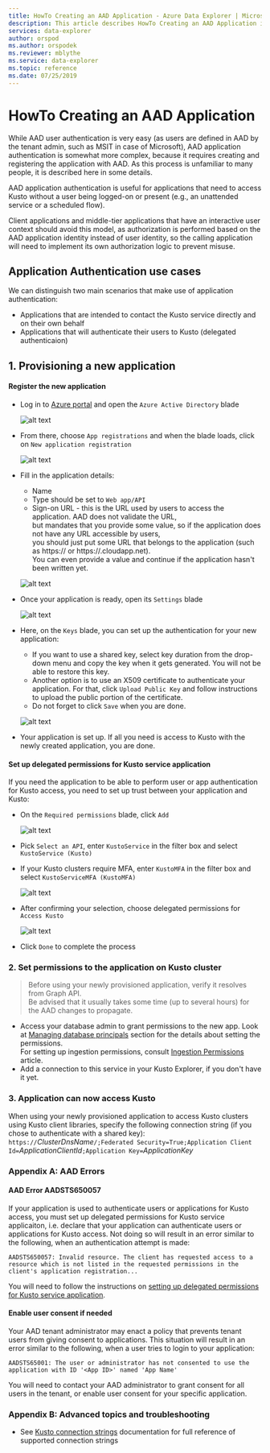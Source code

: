 ```yaml
---
title: HowTo Creating an AAD Application - Azure Data Explorer | Microsoft Docs
description: This article describes HowTo Creating an AAD Application in Azure Data Explorer.
services: data-explorer
author: orspod
ms.author: orspodek
ms.reviewer: mblythe
ms.service: data-explorer
ms.topic: reference
ms.date: 07/25/2019
---
```

# HowTo Creating an AAD Application

While AAD user authentication is very easy (as users are defined in AAD by
the tenant admin, such as MSIT in case of Microsoft), AAD application authentication
is somewhat more complex, because it requires creating and registering the application
with AAD. As this process is unfamiliar to many people, it is described here in some details.

AAD application authentication is useful for applications that need to access Kusto without a user being
logged-on or present (e.g., an unattended service or a scheduled flow).

Client applications and middle-tier applications that have an interactive user context should avoid this model, as authorization is performed based on the AAD
application identity instead of user identity, so the calling application will need to implement its own authorization logic to prevent misuse.

## Application Authentication use cases

We can distinguish two main scenarios that make use of application authentication:
* Applications that are intended to contact the Kusto service directly and on their own behalf
* Applications that will authenticate their users to Kusto (delegated authenticaion)

## 1. Provisioning a new application

#### Register the new application

* Log in to [Azure portal](https://portal.azure.com) and open the `Azure Active Directory` blade

    ![alt text](./images/Aad-create-app-step-0.png "Aad-create-app-step-0")

* From there, choose `App registrations` and when the blade loads, click on `New application registration`

    ![alt text](./images/Aad-create-app-step-1.png "Aad-create-app-step-1")

* Fill in the application details:
    * Name
    * Type should be set to `Web app/API`
    * Sign-on URL - this is the URL used by users to access the application. AAD does not validate the URL,<br>
        but mandates that you provide some value, so if the application does not have any URL accessible by users,<br>
        you should just put some URL that belongs to the application (such as https://<APP-CNAME> or https://<CLOUD-SERVICE-NAME>.cloudapp.net).<br>
        You can even provide a value and continue if the application hasn't been written yet.

    ![alt text](./images/Aad-create-app-step-2.png "Aad-create-app-step-2")

* Once your application is ready, open its `Settings` blade

    ![alt text](./images/Aad-create-app-step-3.png "Aad-create-app-step-3")

* Here, on the `Keys` blade, you can set up the authentication for your new application:
    * If you want to use a shared key, select key duration from the drop-down menu and copy the key when it gets generated.
        You will not be able to restore this key.
    * Another option is to use an X509 certificate to authenticate your application.
        For that, click `Upload Public Key` and follow instructions to upload the public portion of the certificate.
    * Do not forget to click `Save` when you are done.

    ![alt text](./images/Aad-create-app-step-4.png "Aad-create-app-step-4")

* Your application is set up. If all you need is access to Kusto with the newly created application, you are done.
<P>

#### Set up delegated permissions for Kusto service application

If you need the application to be able to perform user or app authentication for Kusto access, you need to set up trust between your application and Kusto:

* On the `Required permissions` blade, click `Add`

    ![alt text](./images/Aad-create-app-step-5.png "Aad-create-app-step-5")

* Pick `Select an API`, enter `KustoService` in the filter box and select `KustoService (Kusto)`
* If your Kusto clusters require MFA, enter `KustoMFA` in the filter box and select `KustoServiceMFA (KustoMFA)`

    ![alt text](./images/Aad-create-app-step-6.png "Aad-create-app-step-6")

* After confirming your selection, choose delegated permissions for `Access Kusto`

    ![alt text](./images/Aad-create-app-step-7.png "Aad-create-app-step-7")

* Click `Done` to complete the process

### 2. Set permissions to the application on Kusto cluster

> Before using your newly provisioned application, verify it resolves from Graph API.<br>
    Be advised that it usually takes some time (up to several hours) for the AAD changes to propagate.

* Access your database admin to grant permissions to the new app.
Look at [Managing database principals](../security-roles.md) section for the details about setting the permissions.<br>
For setting up ingestion permissions, consult [Ingestion Permissions](../../api/netfx/kusto-ingest-client-permissions.md) article.
* Add a connection to this service in your Kusto Explorer, if you don't have it yet.

### 3. Application can now access Kusto

When using your newly provisioned application to access Kusto clusters using Kusto client libraries, specify the following connection string (if you chose to authenticate with a shared key):
<br>
`https://`*ClusterDnsName*`/;Federated Security=True;Application Client Id=`*ApplicationClientId*`;Application Key=`*ApplicationKey*
<br>

### Appendix A: AAD Errors

#### AAD Error AADSTS650057

If your application is used to authenticate users or applications for Kusto access, you must set up delegated permissions for Kusto service applicaiton, i.e. declare that your application can authenticate users or applications for Kusto access.
Not doing so will result in an error similar to the following, when an authentication attempt is made:

`AADSTS650057: Invalid resource. The client has requested access to a resource which is not listed in the requested permissions in the client's application registration...`

You will need to follow the instructions on [setting up delegated permissions for Kusto service application](#set-up-delegated-permissions-for-kusto-service-application).

#### Enable user consent if needed

Your AAD tenant administrator may enact a policy that prevents tenant users from giving consent to applications. This situation will result in an error similar to the following, when a user tries to login to your application:

`AADSTS65001: The user or administrator has not consented to use the application with ID '<App ID>' named 'App Name'`

You will need to contact your AAD administrator to grant consent for all users in the tenant, or enable user consent for your specific application.



### Appendix B: Advanced topics and troubleshooting

* See [Kusto connection strings](../../api/connection-strings/kusto.md) documentation for full reference of supported connection strings
